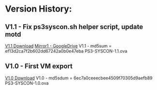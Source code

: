# Version History:

## V1.1 - Fix ps3syscon.sh helper script, update motd
[V1.1 Download](https://workupload.com/file/QpDxHzUJcL8)
[Mirror1 - GoogleDrive](https://drive.google.com/drive/folders/1Mzm65I1xclxkBMOuO63X6sbZsZdcRVBU?usp=sharing)
V1.1 - md5sum = ef13d2ca7f2b602dd67242a0b0e47eba PS3-SYSCON-1.1.ova

## V1.0 - First VM export
[V1.0 Download](https://workupload.com/file/pAYfPEbHVwK)
V1.0 - md5sdum = 6ec7a0ceeecbee4509f70305d9aefb89 PS3-SYSCON-1.0.ova
